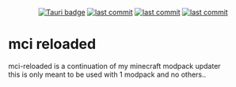 <div align="center">
  <p>
    <a href="https://docs.oceanic.ws/dev/" target="_blank"><img alt="Tauri badge" src="https://img.shields.io/static/v1?label=Made%20with&message=Tauri&style=flat-square&logo=tauri&labelColor=242526&color=444950"></a>
    <a href="https://github.com/Hbarniq/mcinstall-reboot/commits/master" target="_blank"><img alt="last commit" src="https://img.shields.io/github/last-commit/Hbarniq/mcinstall-reboot?style=flat-square"></a>
    <a href="https://github.com/Hbarniq/mcinstall-reboot/actions" target="_blank"><img alt="last commit" src="https://img.shields.io/github/actions/workflow/status/Hbarniq/mci-reloaded/release.yml?label=builds&style=flat-square"></a>
    <a href="https://github.com/Hbarniq/mcinstall-reboot/releases/latest" target="_blank"><img alt="last commit" src="https://img.shields.io/github/v/release/Hbarniq/mci-reloaded"></a>
  </p>
</div>

# mci reloaded

mci-reloaded is a continuation of my minecraft modpack updater<br>
this is only meant to be used with 1 modpack and no others..